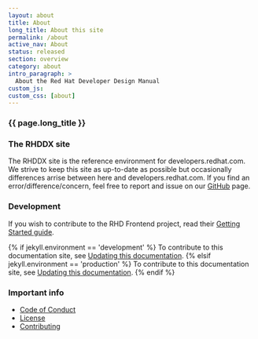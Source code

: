 ```yaml
---
layout: about
title: About
long_title: About this site
permalink: /about
active_nav: About
status: released
section: overview
category: about
intro_paragraph: >
  About the Red Hat Developer Design Manual
custom_js:
custom_css: [about]
---
```


<div class="pf-l-grid pf-m-12-col pf-u-p-md">
  <div class="pf-l-grid__item">
    <h3><i class="fal fa-info-circle"></i> {{ page.long_title }}</h3>
  </div>
</div>
<div class="pf-l-grid pf-m-gutter pf-m-12-col pf-u-p-md">
  <div class="pf-l-grid__item pf-m-4-col-on-md pf-m-3-col-on-lg">
    <div class="pf-c-card rhd-c-card">
      <div class="rhd-c-card-content">
        <h3 class="rhd-c-card__title">
          The RHDDX site
        </h3>
        <p class="rhd-c-card__body">
          The RHDDX site is the reference environment for developers.redhat.com. We strive to keep this site as up-to-date as possible but occasionally differences arrise between here and developers.redhat.com. If you find an error/difference/concern, feel free to report and issue on our <a href="https://github.com/redhat-developer/developers.redhat.com/issues">GitHub</a> page.
        </p>
      </div>
    </div>
  </div>
  <div class="pf-l-grid__item pf-m-4-col-on-md pf-m-3-col-on-lg">
    <div class="pf-c-card rhd-c-card">
      <div class="rhd-c-card-content">
        <h3 class="rhd-c-card__title">
          Development
        </h3>
        <p class="rhd-c-card__body">
          If you wish to contribute to the RHD Frontend project, read their <a href="https://github.com/redhat-developer/developers.redhat.com/blob/master/_docker/drupal/drupal-filesystem/web/themes/custom/rhdp2/rhd-frontend/README.md" target="top">Getting Started guide</a>.
        </p>
        <p class="rhd-c-card__body">
          {% if jekyll.environment == 'development' %}
            To contribute to this documentation site, see <a href="/getting-started/update-this-documentation">Updating this documentation</a>.
          {% elsif jekyll.environment == 'production' %}
            To contribute to this documentation site, see <a href="{{ site.baseurl }}/getting-started/update-this-documentation">Updating this documentation</a>.
          {% endif %}
        </p>
      </div>
    </div>
  </div>
  <div class="pf-l-grid__item pf-m-4-col-on-md pf-m-3-col-on-lg">
    <div class="pf-c-card rhd-c-card">
      <div class="rhd-c-card-content">
        <h3 class="rhd-c-card__title">
          Important info
        </h3>
        <ul class="fa-ul">
          <li>
            <span class="fa-li"><i class="far fa-file-alt"></i></span>
            <a href="https://github.com/redhat-developer/design-manual/blob/main/CODE_OF_CONDUCT.md" target="top">Code of Conduct</a>
          </li>
          <li>
            <span class="fa-li"><i class="far fa-file-alt"></i></span>
            <a href="https://github.com/redhat-developer/design-manual/blob/main/LICENSE" target="top">License</a>
          </li>
          <li>
            <span class="fa-li"><i class="far fa-file-alt"></i></span>
            <a href="https://github.com/redhat-developer/design-manual/blob/main/CONTRIBUTING.md" target="top">Contributing</a>
          </li>
        </ul>
      </div>
    </div>
  </div>
</div>
